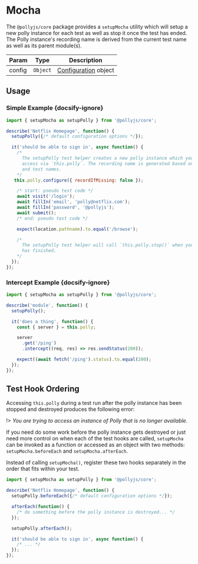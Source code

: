 # Mocha

The `@pollyjs/core` package provides a `setupMocha` utility which will setup
a new polly instance for each test as well as stop it once the test has ended.
The Polly instance's recording name is derived from the current test name as well as its
parent module(s).

| Param | Type | Description |
|  ---  | ---  |     ---     |
| config | `Object` | [Configuration](configuration) object |

## Usage

### Simple Example {docsify-ignore}

```js
import { setupMocha as setupPolly } from '@pollyjs/core';

describe('Netflix Homepage', function() {
  setupPolly({/* default configuration options */});

  it('should be able to sign in', async function() {
    /*
      The setupPolly test helper creates a new polly instance which you can
      access via `this.polly`. The recording name is generated based on the module
      and test names.
    */
   this.polly.configure({ recordIfMissing: false });

    /* start: pseudo test code */
    await visit('/login');
    await fillIn('email', 'polly@netflix.com');
    await fillIn('password', '@pollyjs');
    await submit();
    /* end: pseudo test code */

    expect(location.pathname).to.equal('/browse');

    /*
      The setupPolly test helper will call `this.polly.stop()` when your test
      has finished.
    */
  });
});
```

### Intercept Example {docsify-ignore}

```js
import { setupMocha as setupPolly } from '@pollyjs/core';

describe('module', function() {
  setupPolly();

  it('does a thing', function() {
    const { server } = this.polly;

    server
      .get('/ping')
      .intercept((req, res) => res.sendStatus(200));

    expect((await fetch('/ping').status).to.equal(200);
  });
});
```

## Test Hook Ordering

Accessing `this.polly` during a test run after the polly instance has been
stopped and destroyed produces the following error:

!> _You are trying to access an instance of Polly that is no longer available._

If you need do some work before the polly instance gets destroyed or just need more control on when each of the test hooks are called, `setupMocha` can be invoked as a function or accessed as an object with two methods: `setupMocha.beforeEach` and `setupMocha.afterEach`.

Instead of calling `setupMocha()`, register these two hooks separately in the order that fits within your test.

```js
import { setupMocha as setupPolly } from '@pollyjs/core';

describe('Netflix Homepage', function() {
  setupPolly.beforeEach({/* default configuration options */});

  afterEach(function() {
    /* do something before the polly instance is destroyed... */
  });

  setupPolly.afterEach();

  it('should be able to sign in', async function() {
    /* ... */
  });
});
```

